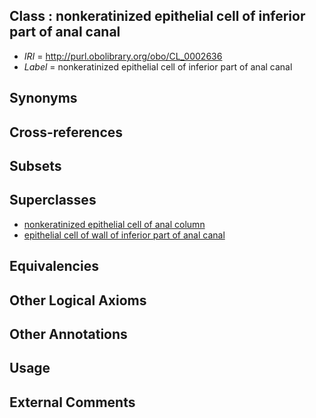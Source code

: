 
## Class : nonkeratinized epithelial cell of inferior part of anal canal

 * *IRI* = http://purl.obolibrary.org/obo/CL_0002636
 * *Label* = nonkeratinized epithelial cell of inferior part of anal canal

## Synonyms


## Cross-references


## Subsets


## Superclasses

 * [nonkeratinized epithelial cell of anal column](../../CL/35/CL_0002635.md)
 * [epithelial cell of wall of inferior part of anal canal](../../CL/38/CL_1000438.md)

## Equivalencies


## Other Logical Axioms


## Other Annotations


## Usage


## External Comments

